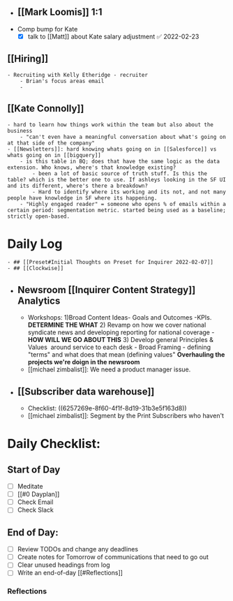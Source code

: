 - ## [[Mark Loomis]] 1:1
- Comp bump for Kate
	- [x] talk to [[Matt]] about Kate salary adjustment ✅ 2022-02-23
## [[Hiring]]
	- Recruiting with Kelly Etheridge - recruiter
		- Brian's focus areas email
		-
## [[Kate Connolly]]
	- hard to learn how things work within the team but also about the business
		- "can't even have a meaningful conversation about what's going on at that side of the company"
	- [[Newsletters]]: hard knowing whats going on in [[Salesforce]] vs whats going on in [[bigquery]]
		- is this table in BQ; does that have the same logic as the data extension. Who knows, where's that knowledge existing?
			- been a lot of basic source of truth stuff. Is this the table? which is the better one to use. If ashleys looking in the SF UI and its different, where's there a breakdown?
			- Hard to identify where its working and its not, and not many people have knowledge in SF where its happening.
		- "Highly engaged reader" = someone who opens % of emails within a certain period: segmentation metric. started being used as a baseline; strictly open-based.
# Daily Log
	- ## [[Preset#Initial Thoughts on Preset for Inquirer 2022-02-07]]
	- ## [[Clockwise]]
- ## Newsroom [[Inquirer Content Strategy]] Analytics
	- Workshops:
	  1)Broad Content Ideas- Goals and Outcomes -KPIs. **DETERMINE THE WHAT**
	  2) Revamp on how we cover national syndicate news and developing reporting for national coverage -  **HOW WILL WE GO ABOUT THIS**
	  3) Develop general Principles & Values  around service to each desk - Broad Framing - defining "terms" and what does that mean (defining values" **Overhauling the projects we're doign in the newsroom**
	- [[michael zimbalist]]: We need a product manager issue.
- ## [[Subscriber data warehouse]]
	- Checklist: ((6257269e-8f60-4f1f-8d19-31b3e5f163d8))
	- [[michael zimbalist]]: Segment by the Print Subscribers who haven't
# Daily Checklist:
## Start of Day
- [ ] Meditate
- [ ] [[#0 Dayplan]]
- [ ] Check Email
- [ ] Check Slack
## End of Day:
- [ ] Review TODOs and change any deadlines
- [ ] Create notes for Tomorrow of communications that need to go out
- [ ] Clear unused headings from log
- [ ] Write an end-of-day [[#Reflections]]
### Reflections
